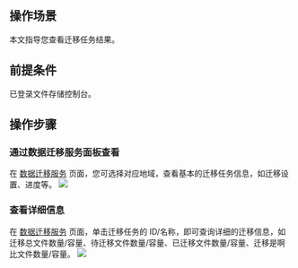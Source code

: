 ## 操作场景

本文指导您查看迁移任务结果。

## 前提条件

已登录文件存储控制台。

## 操作步骤

### 通过数据迁移服务面板查看

在 [数据迁移服务](https://console.cloud.tencent.com/cfs/migration?rid=8) 页面，您可选择对应地域，查看基本的迁移任务信息，如迁移设置、进度等。
![](https://qcloudimg.tencent-cloud.cn/raw/cd0b518be4d7798ae21c6c1e0686f332.png)
 
### 查看详细信息

在 [数据迁移服务](https://console.cloud.tencent.com/cfs/migration?rid=8) 页面，单击迁移任务的 ID/名称，即可查询详细的迁移信息，如迁移总文件数量/容量、待迁移文件数量/容量、已迁移文件数量/容量、迁移是啊比文件数量/容量。
![](https://qcloudimg.tencent-cloud.cn/raw/d1784a4fe33034f7f38504586ac89406.png)

